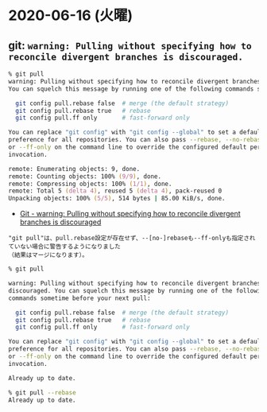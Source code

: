 # 2020-06-16 (火曜)

## git: `warning: Pulling without specifying how to reconcile divergent branches is discouraged. `

~~~zsh
% git pull
warning: Pulling without specifying how to reconcile divergent branches is discouraged. 
You can squelch this message by running one of the following commands sometime before your next pull:

  git config pull.rebase false  # merge (the default strategy)
  git config pull.rebase true   # rebase
  git config pull.ff only       # fast-forward only

You can replace "git config" with "git config --global" to set a default
preference for all repositories. You can also pass --rebase, --no-rebase,
or --ff-only on the command line to override the configured default per
invocation.

remote: Enumerating objects: 9, done.
remote: Counting objects: 100% (9/9), done.
remote: Compressing objects: 100% (1/1), done.
remote: Total 5 (delta 4), reused 5 (delta 4), pack-reused 0
Unpacking objects: 100% (5/5), 514 bytes | 85.00 KiB/s, done.
~~~


- [Git - warning: Pulling without specifying how to reconcile divergent branches is discouraged](https://qiita.com/black_iron/items/9e02c165d9c7e6f01db2)

~~~
"git pull"は、pull.rebase設定が存在せず、--[no-]rebaseも--ff-onlyも指定されていない場合に警告するようになりました
（結果はマージになります）。
~~~


~~~zsh
% git pull

warning: Pulling without specifying how to reconcile divergent branches is
discouraged. You can squelch this message by running one of the following
commands sometime before your next pull:

  git config pull.rebase false  # merge (the default strategy)
  git config pull.rebase true   # rebase
  git config pull.ff only       # fast-forward only

You can replace "git config" with "git config --global" to set a default
preference for all repositories. You can also pass --rebase, --no-rebase,
or --ff-only on the command line to override the configured default per
invocation.

Already up to date.

% git pull --rebase
Already up to date.
~~~